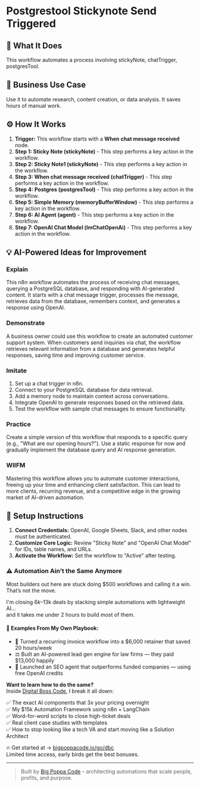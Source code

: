 # Postgrestool Stickynote Send Triggered

## 🚀 What It Does
This workflow automates a process involving stickyNote, chatTrigger, postgresTool.

## 💼 Business Use Case
Use it to automate research, content creation, or data analysis. It saves hours of manual work.

## ⚙️ How It Works
1.  **Trigger:** This workflow starts with a **When chat message received** node.
2. **Step 1: Sticky Note (stickyNote)** - This step performs a key action in the workflow.
3. **Step 2: Sticky Note1 (stickyNote)** - This step performs a key action in the workflow.
4. **Step 3: When chat message received (chatTrigger)** - This step performs a key action in the workflow.
5. **Step 4: Postgres (postgresTool)** - This step performs a key action in the workflow.
6. **Step 5: Simple Memory (memoryBufferWindow)** - This step performs a key action in the workflow.
7. **Step 6: AI Agent (agent)** - This step performs a key action in the workflow.
8. **Step 7: OpenAI Chat Model (lmChatOpenAi)** - This step performs a key action in the workflow.

## 💡 AI-Powered Ideas for Improvement
### Explain
This n8n workflow automates the process of receiving chat messages, querying a PostgreSQL database, and responding with AI-generated content. It starts with a chat message trigger, processes the message, retrieves data from the database, remembers context, and generates a response using OpenAI.

### Demonstrate
A business owner could use this workflow to create an automated customer support system. When customers send inquiries via chat, the workflow retrieves relevant information from a database and generates helpful responses, saving time and improving customer service.

### Imitate
1. Set up a chat trigger in n8n.
2. Connect to your PostgreSQL database for data retrieval.
3. Add a memory node to maintain context across conversations.
4. Integrate OpenAI to generate responses based on the retrieved data.
5. Test the workflow with sample chat messages to ensure functionality.

### Practice
Create a simple version of this workflow that responds to a specific query (e.g., "What are our opening hours?"). Use a static response for now and gradually implement the database query and AI response generation.

### WIIFM
Mastering this workflow allows you to automate customer interactions, freeing up your time and enhancing client satisfaction. This can lead to more clients, recurring revenue, and a competitive edge in the growing market of AI-driven automation.

## 🔧 Setup Instructions
1. **Connect Credentials:** OpenAI, Google Sheets, Slack, and other nodes must be authenticated.
2. **Customize Core Logic:** Review "Sticky Note" and "OpenAI Chat Model" for IDs, table names, and URLs.
3. **Activate the Workflow:** Set the workflow to "Active" after testing.

### ⚠️ Automation Ain’t the Same Anymore

Most builders out here are stuck doing $500 workflows and calling it a win.  
That’s not the move.  

I'm closing $6k–$13k deals by stacking simple automations with lightweight AI...  
and it takes me under 2 hours to build most of them.

#### 🧠 Examples From My Own Playbook:
- 🔁 Turned a recurring invoice workflow into a $6,000 retainer that saved 20 hours/week  
- ⚖️ Built an AI-powered lead gen engine for law firms — they paid $13,000 happily  
- 🚀 Launched an SEO agent that outperforms funded companies — using free OpenAI credits  

**Want to learn how to do the same?**  
Inside [Digital Boss Code](https://bigpoppacode.io/go/dbc), I break it all down:

✅ The exact AI components that 3x your pricing overnight  
✅ My $15k Automation Framework using n8n + LangChain  
✅ Word-for-word scripts to close high-ticket deals  
✅ Real client case studies with templates  
✅ How to stop looking like a tech VA and start moving like a Solution Architect  

🔥 Get started at → [bigpoppacode.io/go/dbc](https://bigpoppacode.io/go/dbc)  
Limited time access, early birds get the best bonuses.

---
> Built by [Big Poppa Code](https://bigpoppacode.io) – architecting automations that scale people, profits, and purpose.
